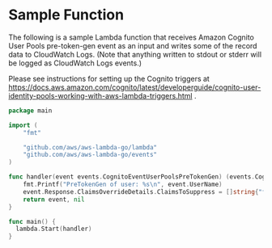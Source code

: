 # Sample Function

The following is a sample Lambda function that receives Amazon Cognito User Pools pre-token-gen event as an input and writes some of the record data to CloudWatch Logs. (Note that anything written to stdout or stderr will be logged as CloudWatch Logs events.)

Please see instructions for setting up the Cognito triggers at https://docs.aws.amazon.com/cognito/latest/developerguide/cognito-user-identity-pools-working-with-aws-lambda-triggers.html .

```go
package main

import (
    "fmt"

    "github.com/aws/aws-lambda-go/lambda"
    "github.com/aws/aws-lambda-go/events"
)

func handler(event events.CognitoEventUserPoolsPreTokenGen) (events.CognitoEventUserPoolsPreTokenGen, error) {
    fmt.Printf("PreTokenGen of user: %s\n", event.UserName)
    event.Response.ClaimsOverrideDetails.ClaimsToSuppress = []string{"family_name"}
    return event, nil
}

func main() {
  lambda.Start(handler)
}
```
